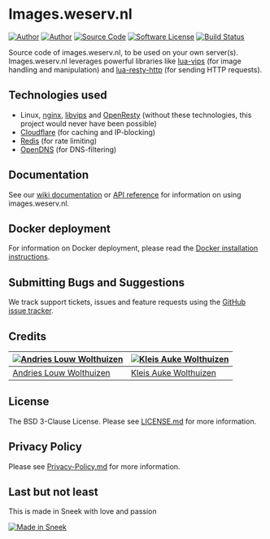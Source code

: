 # Images.weserv.nl

[![Author](https://img.shields.io/badge/author-andrieslouw-blue.svg)](https://github.com/andrieslouw)
[![Author](https://img.shields.io/badge/author-kleisauke-blue.svg)](https://github.com/kleisauke)
[![Source Code](https://img.shields.io/badge/source-weserv/images-blue.svg)](https://github.com/weserv/images)
[![Software License](https://img.shields.io/badge/license-BSD3-brightgreen.svg)](https://opensource.org/licenses/BSD-3-Clause)
[![Build Status](https://travis-ci.org/weserv/images.svg?branch=3.x)](https://travis-ci.org/weserv/images)

Source code of images.weserv.nl, to be used on your own server(s). Images.weserv.nl leverages powerful libraries like [lua-vips](https://github.com/jcupitt/lua-vips) (for image handling and manipulation) and [lua-resty-http](https://github.com/pintsized/lua-resty-http) (for sending HTTP requests).

## Technologies used

- Linux, [nginx](https://github.com/nginx/nginx), [libvips](https://github.com/jcupitt/libvips) and [OpenResty](https://github.com/openresty/) (without these technologies, this project would never have been possible)
- [Cloudflare](https://www.cloudflare.com/) (for caching and IP-blocking)
- [Redis](https://github.com/antirez/redis) (for rate limiting)
- [OpenDNS](https://www.opendns.com/) (for DNS-filtering)

## Documentation

See our [wiki documentation](https://github.com/weserv/images/wiki) or [API reference](https://images.weserv.nl/) for information on using images.weserv.nl.

## Docker deployment

For information on Docker deployment, please read the [Docker installation instructions](DOCKER.md).

## Submitting Bugs and Suggestions

We track support tickets, issues and feature requests using the [GitHub issue tracker](https://github.com/weserv/images/issues).

## Credits
[![Andries Louw Wolthuizen](https://avatars2.githubusercontent.com/u/11487455?v=3&s=120)](https://github.com/andrieslouw) | [![Kleis Auke Wolthuizen](https://avatars2.githubusercontent.com/u/12746591?v=3&s=120)](https://github.com/kleisauke)
------------- | -------------
[Andries Louw Wolthuizen](https://github.com/andrieslouw) | [Kleis Auke Wolthuizen](https://github.com/kleisauke)

## License

The BSD 3-Clause License. Please see [LICENSE.md](https://github.com/weserv/images/blob/3.x/LICENSE.md) for more information.

## Privacy Policy

Please see [Privacy-Policy.md](https://github.com/weserv/images/blob/3.x/Privacy-Policy.md) for more information.

## Last but not least
This is made in Sneek with love and passion

[![Made in Sneek](https://kleisauke.nl/made-in-sneek-resized.png)](https://en.wikipedia.org/wiki/Sneek)
